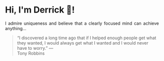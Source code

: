 # Hi, I'm Derrick 👋!
<p align="justify">I admire uniqueness and believe that a clearly focused mind can achieve anything...</p> 
<!-- #quote-start -->
<blockquote>&ldquo;I discovered a long time ago that if I helped enough people get what they wanted, I would always get what I wanted and I would never have to worry.&rdquo; &mdash; <footer>Tony Robbins</footer></blockquote>
<!-- #quote-end -->
